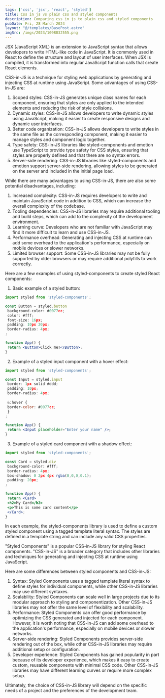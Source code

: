 ```yaml
---
tags: ['css', 'jsx', 'react', 'styled']
title: Css in js vs plain css and styled components
description: Comparing css in js to plain css and styled components
pubDate: Fri, 28 March 2024
layout: "@/templates/BasePost.astro"
imgSrc: /imgs/2023/1098832555.png
---
```

JSX (JavaScript XML) is an extension to JavaScript syntax that allows developers to write HTML-like code in JavaScript. It is commonly used in React to define the structure and layout of user interfaces. When JSX is compiled, it is transformed into regular JavaScript function calls that create React elements.

CSS-in-JS is a technique for styling web applications by generating and injecting CSS at runtime using JavaScript. Some advantages of using CSS-in-JS are:

1. Scoped styles: CSS-in-JS generates unique class names for each component, ensuring that styles are only applied to the intended elements and reducing the risk of style collisions.
2. Dynamic styles: CSS-in-JS allows developers to write dynamic styles using JavaScript, making it easier to create responsive designs and dynamic user interfaces.
3. Better code organization: CSS-in-JS allows developers to write styles in the same file as the corresponding component, making it easier to manage styles and component logic together.
4. Type safety: CSS-in-JS libraries like styled-components and emotion use TypeScript to provide type safety for CSS styles, ensuring that styles are properly defined and that there are no syntax errors.
5. Server-side rendering: CSS-in-JS libraries like styled-components and emotion support server-side rendering, allowing styles to be generated on the server and included in the initial page load.

While there are many advantages to using CSS-in-JS, there are also some potential disadvantages, including:

1. Increased complexity: CSS-in-JS requires developers to write and maintain JavaScript code in addition to CSS, which can increase the overall complexity of the codebase.
2. Tooling dependencies: CSS-in-JS libraries may require additional tooling and build steps, which can add to the complexity of the development environment.
3. Learning curve: Developers who are not familiar with JavaScript may find it more difficult to learn and use CSS-in-JS.
4. Performance overhead: Generating and injecting CSS at runtime can add some overhead to the application's performance, especially on mobile devices or slower networks.
5. Limited browser support: Some CSS-in-JS libraries may not be fully supported by older browsers or may require additional polyfills to work correctly.

Here are a few examples of using styled-components to create styled React components:

1. Basic example of a styled button:


```jsx
import styled from 'styled-components';

const Button = styled.button
 background-color: #0077cc;
 color: #fff;
 font-size: 16px;
 padding: 10px 20px;
 border-radius: 4px;
;

function App() {
 return <Button>Click me!</Button>;
}
```
2. Example of a styled input component with a hover effect:


```jsx
import styled from 'styled-components';

const Input = styled.input
 border: 1px solid #ddd;
 padding: 10px;
 border-radius: 4px;
 
 &:hover {
 border-color: #0077cc;
 }
;

function App() {
 return <Input placeholder="Enter your name" />;
}
```
3. Example of a styled card component with a shadow effect:


```jsx
import styled from 'styled-components';

const Card = styled.div
 background-color: #fff;
 border-radius: 4px;
 box-shadow: 0 2px 4px rgba(0,0,0,0.1);
 padding: 20px;
;

function App() {
 return <Card>
 <h2>My Card</h2>
 <p>This is some card content</p>
 </Card>;
}
```
In each example, the styled-components library is used to define a custom styled component using a tagged template literal syntax. The styles are defined in a template string and can include any valid CSS properties.


"Styled Components" is a popular CSS-in-JS library for styling React components. "CSS-in-JS" is a broader category that includes other libraries and techniques for generating and injecting CSS at runtime using JavaScript.

Here are some differences between styled components and CSS-in-JS:

1. Syntax: Styled Components uses a tagged template literal syntax to define styles for individual components, while other CSS-in-JS libraries may use different syntaxes.
2. Scalability: Styled Components can scale well in large projects due to its modular approach to styling and componentization. Other CSS-in-JS libraries may not offer the same level of flexibility and scalability.
3. Performance: Styled Components can offer good performance by optimizing the CSS generated and injected for each component. However, it is worth noting that CSS-in-JS can add some overhead to the application's performance, especially on mobile devices or slower networks.
4. Server-side rendering: Styled Components provides server-side rendering out of the box, while other CSS-in-JS libraries may require additional setup or configuration.
5. Developer experience: Styled Components has gained popularity in part because of its developer experience, which makes it easy to create custom, reusable components with minimal CSS code. Other CSS-in-JS libraries may have different learning curves or require more complex setup.

Ultimately, the choice of CSS-in-JS library will depend on the specific needs of a project and the preferences of the development team.


